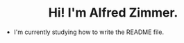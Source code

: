 <h1 align="center">
  Hi! I'm Alfred Zimmer.
</h1>

- I'm currently studying how to write the README file.

